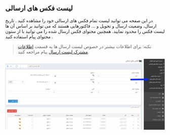﻿## لیست فکس های ارسالی 

در این صفحه می توانید لیست تمام فکس های ارسالی خود را مشاهده کنید . تاریخ ارسال، وضعیت ارسال و تحویل و ... فاکتورهایی هستند که می توانید بر اساس آن ها لیست فکس را محدود نمایید. همچنین محتوای فکس ارسال شده را می توانید با از ستون محتوای پیام استفاده کنید .

> نکته: برای اطلاعات بیشتر در خصوص لیست ارسال ها به قسمت <a href="C%3A%2FUsers%2FH.abasi%2FDesktop%2Fhelp%2Fmd%20help%2F%D8%AA%D8%A8%D9%84%DB%8C%D8%BA%D8%A7%D8%AA%2Fmoshtarak-abzar%2Fmoshtarak-abzar.md" target="_blank">اطلاعات مشترک لیست ارسال</a> پیام مراجعه کنید.

![](advertising-sendinggroupfaxlist.png)


